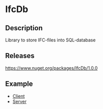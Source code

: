 # IfcDb

## Description
Library to store IFC-files into SQL-database

## Releases
https://www.nuget.org/packages/IfcDb/1.0.0

## Example
- [Client](https://github.com/BelitskyYevgeniy/IfcDbExampleClient)
- [Server](https://github.com/BelitskyYevgeniy/IfcDbExampleServer)
